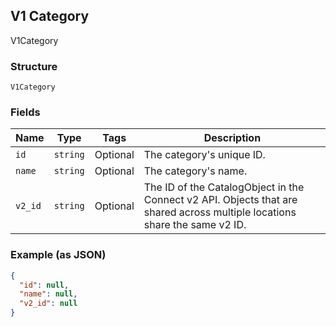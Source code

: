 ## V1 Category

V1Category

### Structure

`V1Category`

### Fields

| Name | Type | Tags | Description |
|  --- | --- | --- | --- |
| `id` | `string` | Optional | The category's unique ID. |
| `name` | `string` | Optional | The category's name. |
| `v2_id` | `string` | Optional | The ID of the CatalogObject in the Connect v2 API. Objects that are shared across multiple locations share the same v2 ID. |

### Example (as JSON)

```json
{
  "id": null,
  "name": null,
  "v2_id": null
}
```

